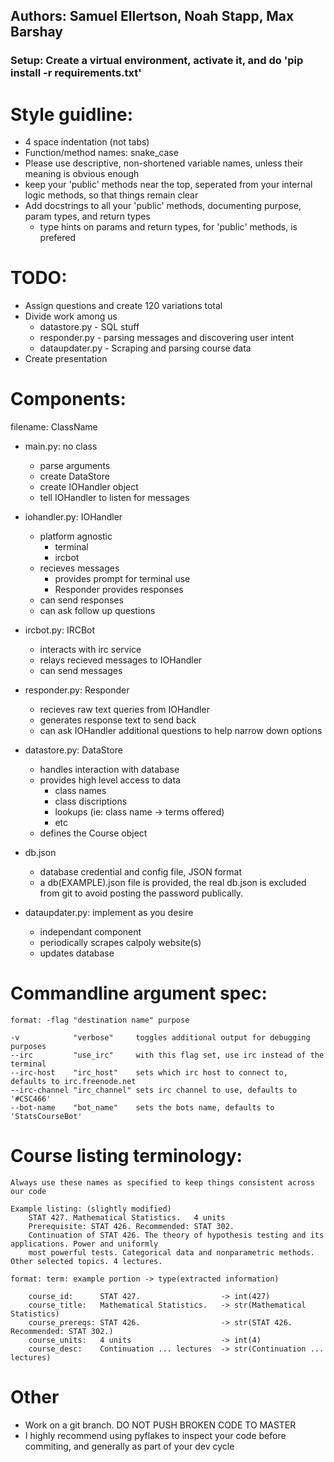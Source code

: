 

## Authors: Samuel Ellertson, Noah Stapp, Max Barshay

### Setup: Create a virtual environment, activate it, and do 'pip install -r requirements.txt'

# Style guidline:
- 4 space indentation (not tabs)
- Function/method names: snake_case
- Please use descriptive, non-shortened variable names, unless their meaning is obvious enough
- keep your 'public' methods near the top, seperated from your internal logic methods, so that things remain clear
- Add docstrings to all your 'public' methods, documenting purpose, param types, and return types
    - type hints on params and return types, for 'public' methods, is prefered

# TODO:
- Assign questions and create 120 variations total
- Divide work among us
    - datastore.py    - SQL stuff
    - responder.py    - parsing messages and discovering user intent
    - dataupdater.py  - Scraping and parsing course data
- Create presentation

# Components:
    
filename: ClassName

- main.py: no class
    - parse arguments
    - create DataStore
    - create IOHandler object
    - tell IOHandler to listen for messages

- iohandler.py: IOHandler
    - platform agnostic
        - terminal
        - ircbot
    - recieves messages
        - provides prompt for terminal use
        - Responder provides responses
    - can send responses
    - can ask follow up questions

- ircbot.py: IRCBot
    - interacts with irc service
    - relays recieved messages to IOHandler
    - can send messages

- responder.py: Responder
    - recieves raw text queries from IOHandler
    - generates response text to send back
    - can ask IOHandler additional questions to help narrow down options

- datastore.py: DataStore
    - handles interaction with database
    - provides high level access to data
        - class names
        - class discriptions
        - lookups (ie: class name -> terms offered)
        - etc
    - defines the Course object

- db.json
    - database credential and config file, JSON format
    - a db(EXAMPLE).json file is provided, the real db.json is excluded from git to avoid posting the password publically.

- dataupdater.py: implement as you desire
    - independant component
    - periodically scrapes calpoly website(s)
    - updates database

# Commandline argument spec:
    format: -flag "destination name" purpose

    -v            "verbose"     toggles additional output for debugging purposes
    --irc         "use_irc"     with this flag set, use irc instead of the terminal
    --irc-host    "irc_host"    sets which irc host to connect to, defaults to irc.freenode.net
    --irc-channel "irc_channel" sets irc channel to use, defaults to '#CSC466'
    --bot-name    "bot_name"    sets the bots name, defaults to 'StatsCourseBot'


# Course listing terminology:
    Always use these names as specified to keep things consistent across our code

    Example listing: (slightly modified)
        STAT 427. Mathematical Statistics.   4 units
        Prerequisite: STAT 426. Recommended: STAT 302.
        Continuation of STAT 426. The theory of hypothesis testing and its applications. Power and uniformly 
        most powerful tests. Categorical data and nonparametric methods. Other selected topics. 4 lectures.

    format: term: example portion -> type(extracted information)

        course_id:      STAT 427.                  -> int(427)
        course_title:   Mathematical Statistics.   -> str(Mathematical Statistics)
        course_prereqs: STAT 426.                  -> str(STAT 426. Recommended: STAT 302.)  
        course_units:   4 units                    -> int(4)
        course_desc:    Continuation ... lectures  -> str(Continuation ... lectures)

# Other
- Work on a git branch. DO NOT PUSH BROKEN CODE TO MASTER
- I highly recommend using pyflakes to inspect your code before commiting, and generally as part of your dev cycle

